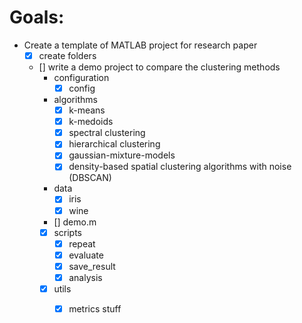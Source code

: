 # Goals:
- Create a template of MATLAB project for research paper
    - [x] create folders
    - [] write a demo project to compare the clustering methods
        - configuration
            - [x] config
        - algorithms
            - [x] k-means 
            - [x] k-medoids
            - [x] spectral clustering
            - [x] hierarchical clustering
            - [x] gaussian-mixture-models
            - [x] density-based spatial clustering algorithms with noise (DBSCAN)
        - data
            - [x] iris
            - [x] wine
        - [] demo.m
        - [x] scripts
            - [x] repeat
            - [x] evaluate
            - [x] save_result
            - [x] analysis
        - [x] utils
            - [x] metrics stuff
        


            
            

